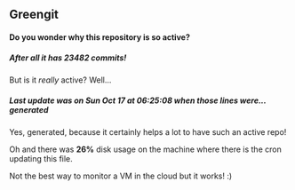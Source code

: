 ## Greengit

#### Do you wonder why this repository is so active?

##### After all it has 23482 commits!

But is it *really* active? Well...

##### Last update was on Sun Oct 17 at 06:25:08 when those lines were... generated

Yes, generated, because it certainly helps a lot to have such an active repo!

Oh and there was **26%** disk usage on the machine
where there is the cron updating this file.

Not the best way to monitor a VM in the cloud but it works! :)
